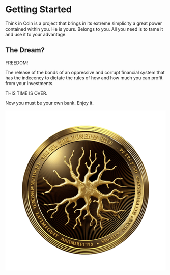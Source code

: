 # Getting Started

Think in Coin is a project that brings in its extreme simplicity a great power contained within you. He is yours. Belongs to you. All you need is to tame it and use it to your advantage.

## **The Dream?**

FREEDOM!

The release of the bonds of an oppressive and corrupt financial system that has the indecency to dictate the rules of how and how much you can profit from your investments.

THIS TIME IS OVER.

Now you must be your own bank. Enjoy it.

![](.gitbook/assets/neurons.png)
